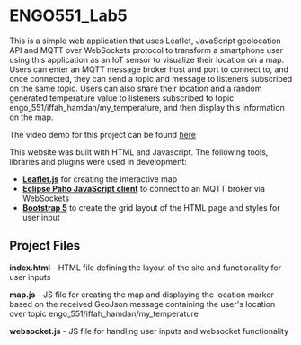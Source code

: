 # ENGO551_Lab5
This is a simple web application that uses Leaflet, JavaScript geolocation API and MQTT over WebSockets protocol to transform a smartphone user using this application as an IoT sensor to visualize their location on a map. Users can enter an MQTT message broker host and port to connect to, and once connected, they can send a topic and message to listeners subscribed on the same topic. Users can also share their location and a random generated temperature value to listeners subscribed to topic engo_551/iffah_hamdan/my_temperature, and then display this information on the map.

The video demo for this project can be found [here](https://www.youtube.com/watch?v=XymryKKfXi4)

This website was built with HTML and Javascript. The following tools, libraries and plugins were used in development:
- **[Leaflet.js](https://github.com/Leaflet/Leaflet)** for creating the interactive map
- **[Eclipse Paho JavaScript client](https://github.com/eclipse/paho.mqtt.javascript)** to connect to an MQTT broker via WebSockets
- **[Bootstrap 5](https://github.com/twbs/bootstrap)** to create the grid layout of the HTML page and styles for user input

## Project Files
**index.html** - HTML file defining the layout of the site and functionality for user inputs

**map.js** - JS file for creating the map and displaying the location marker based on the received GeoJson message containing the user's location over topic engo_551/iffah_hamdan/my_temperature

**websocket.js** - JS file for handling user inputs and websocket functionality
